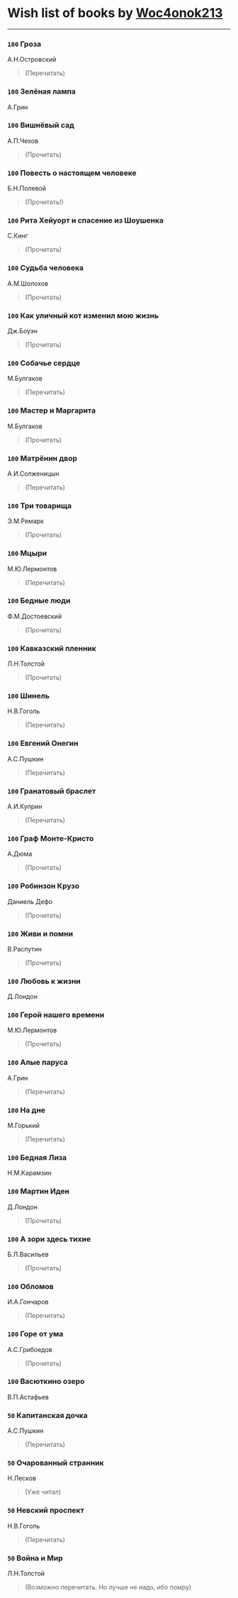 # Wish list of books by [Woc4onok213](https://plus.google.com/u/0/103474005216004236389/)
---

### `100` Гроза
А.Н.Островский
> (Перечитать)

### `100` Зелёная лампа
А.Грин

### `100` Вишнёвый сад
А.П.Чехов
> (Прочитать)

### `100` Повесть о настоящем человеке
Б.Н.Полевой
> (Прочитать!)

### `100` Рита Хейуорт и спасение из Шоушенка
С.Кинг
> (Прочитать)

### `100` Судьба человека
А.М.Шолохов
> (Прочитать)

### `100` Как уличный кот изменил мою жизнь
Дж.Боуэн
> (Прочитать)

### `100` Собачье сердце
М.Булгаков
> (Перечитать)

### `100` Мастер и Маргарита
М.Булгаков
> (Прочитать)

### `100` Матрёнин двор
А.И.Солженицын
> (Перечитать)

### `100` Три товарища
Э.М.Ремарк
> (Прочитать)

### `100` Мцыри
М.Ю.Лермонтов
> (Перечитать)

### `100` Бедные люди
Ф.М.Достоевский
> (Прочитать)

### `100` Кавказский пленник
Л.Н.Толстой
> (Прочитать)

### `100` Шинель
Н.В.Гоголь
> (Перечитать)

### `100` Евгений Онегин
А.С.Пушкин
> (Перечитать)

### `100` Гранатовый браслет
А.И.Куприн
> (Перечитать)

### `100` Граф Монте-Кристо
А.Дюма
> (Прочитать)

### `100` Робинзон Крузо
Даниель Дефо
> (Прочитать)

### `100` Живи и помни
В.Распутин
> (Прочитать)

### `100` Любовь к жизни
Д.Лондон

### `100` Герой нашего времени
М.Ю.Лермонтов
> (Прочитать)

### `100` Алые паруса
А.Грин
> (Перечитать)

### `100` На дне
М.Горький
> (Перечитать)

### `100` Бедная Лиза
Н.М.Карамзин

### `100` Мартин Иден
Д.Лондон
> (Прочитать)

### `100` А зори здесь тихие
Б.Л.Васильев
> (Прочитать)

### `100` Обломов
И.А.Гончаров
> (Перечитать)

### `100` Горе от ума
А.С.Грибоедов
> (Прочитать)

### `100` Васюткино озеро
В.П.Астафьев

### `50` Капитанская дочка
А.С.Пушкин
> (Перечитать)

### `50` Очарованный странник
Н.Лесков
> (Уже читал)

### `50` Невский проспект
Н.В.Гоголь
> (Перечитать)

### `50` Война и Мир
Л.Н.Толстой
> (Возможно перечитать. Но лучше не надо, ибо помру)

